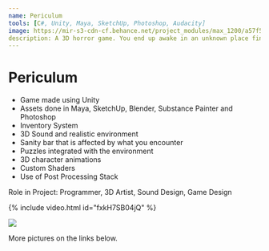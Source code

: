 ```yaml
---
name: Periculum
tools: [C#, Unity, Maya, SketchUp, Photoshop, Audacity]
image: https://mir-s3-cdn-cf.behance.net/project_modules/max_1200/a57f5150822787.5b30ff15d158e.png
description: A 3D horror game. You end up awake in an unknown place find out what this place is all about.
---
```


# Periculum

- Game made using Unity
- Assets done in Maya, SketchUp, Blender, Substance Painter  and Photoshop
- Inventory System
- 3D Sound and realistic environment
- Sanity bar that is affected by what you encounter
- Puzzles integrated with the environment
- 3D character animations
- Custom Shaders
- Use of Post Processing Stack

Role in Project:
Programmer, 3D Artist, Sound Design, Game Design

{% include video.html id="fxkH7SB04jQ" %}

![](https://mir-s3-cdn-cf.behance.net/project_modules/max_1200/c2fc5750822787.5b597539a9926.png)



<!-- ![](https://mir-s3-cdn-cf.behance.net/project_modules/1400/3f65d150822787.5b59753a1f1e2.png) -->

More pictures on the links below.
<p class="text-center">
<a class ="" href="https://www.behance.net/gallery/50822787/GamePericulum">
<i class="fab fa-1x fa-behance-square"></i> 
<!-- {% include button.html link="https://www.behance.net/gallery/50822787/GamePericulum" text="More Details" %} -->
<!-- </p> -->